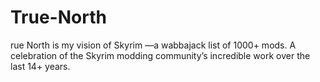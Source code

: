 # True-North
rue North is my vision of Skyrim —a wabbajack list of 1000+ mods. A celebration of the Skyrim modding community’s incredible work over the last 14+ years.
